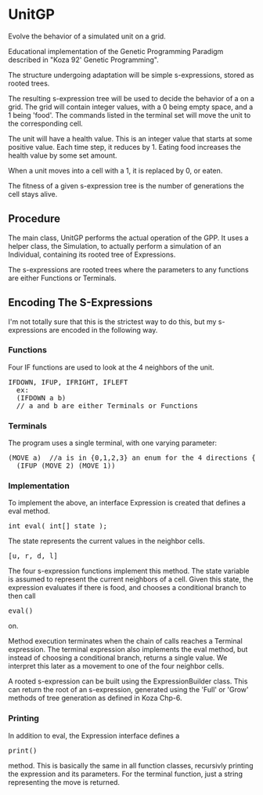 # UnitGP

Evolve the behavior of a simulated unit on a grid.

Educational implementation of the Genetic Programming Paradigm described
in "Koza 92' Genetic Programming".

The structure undergoing adaptation will be simple s-expressions, stored
as rooted trees.

The resulting s-expression tree will be used to decide the behavior of
a <Unit> on a grid.  The grid will contain integer values, with a 0 being
empty space, and a 1 being 'food'.  The commands listed in the terminal
set will move the unit to the corresponding cell.

The unit will have a health value.  This is an integer value that starts
at some positive value.  Each time step, it reduces by 1.  Eating food
increases the health value by some set amount.

When a unit moves into a cell with a 1, it is replaced by 0, or eaten.

The fitness of a given s-expression tree is the number of generations the
cell stays alive.

## Procedure

  The main class, UnitGP performs the actual operation of the GPP.  It uses
  a helper class, the Simulation, to actually perform a simulation of an
  Individual, containing its rooted tree of Expressions.

  The s-expressions are rooted trees where the parameters to any functions
  are either Functions or Terminals.  

## Encoding The S-Expressions

  I'm not totally sure that this is the strictest way to do this, but my
  s-expressions are encoded in the following way.

### Functions

  Four IF functions are used to look at the 4 neighbors of the unit.

  <pre>IFDOWN, IFUP, IFRIGHT, IFLEFT
  ex:
  (IFDOWN a b)
  // a and b are either Terminals or Functions</pre>


### Terminals

  The program uses a single terminal, with one varying parameter:

  <pre>(MOVE a)  //a is in {0,1,2,3} an enum for the 4 directions {u, r, d, l}
  (IFUP (MOVE 2) (MOVE 1))</pre>

### Implementation

  To implement the above, an interface Expression is created that defines
  a eval method.

  <pre>int eval( int[] state );</pre>

  The state represents the current values in the neighbor cells.

  <pre>[u, r, d, l]</pre>

  The four s-expression functions implement this method.  The state variable
  is assumed to represent the current neighbors of a cell.  Given this state,
  the expression evaluates if there is food, and chooses a conditional branch
  to then call <pre>eval()</pre> on.  

  Method execution terminates when the chain of calls reaches a Terminal expression.
  The terminal expression also implements the eval method, but instead of choosing
  a conditional branch, returns a single value.  We interpret this later as a
  movement to one of the four neighbor cells.

  A rooted s-expression can be built using the ExpressionBuilder class.  This
  can return the root of an s-expression, generated using the 'Full' or
  'Grow' methods of tree generation as defined in Koza Chp-6.

### Printing

  In addition to eval, the Expression interface defines a <pre>print()</pre> method.  This is
  basically the same in all function classes, recursivly printing the expression
  and its parameters.  For the terminal function, just a string representing the
  move is returned.

